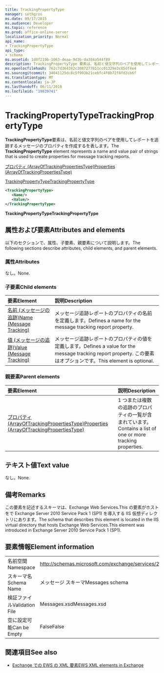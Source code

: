 ```yaml
---
title: TrackingPropertyType
manager: sethgros
ms.date: 09/17/2015
ms.audience: Developer
ms.topic: reference
ms.prod: office-online-server
localization_priority: Normal
api_name:
- TrackingPropertyType
api_type:
- schema
ms.assetid: 1d0f219b-1063-4eaa-9d3b-da384a544f89
description: TrackingPropertyType 要素は、名前と値文字列のペアを使用してレポートを追跡するメッセージのプロパティを作成するを表します。
ms.openlocfilehash: 762c7d364382c3087277651cc01329e3c85df4e4
ms.sourcegitcommit: 34041125dc8c5f993b21cebfc4f8b72f0fd2cb6f
ms.translationtype: MT
ms.contentlocale: ja-JP
ms.lasthandoff: 06/11/2018
ms.locfileid: "19839741"
---
```

# <a name="trackingpropertytype"></a><span data-ttu-id="9564c-103">TrackingPropertyType</span><span class="sxs-lookup"><span data-stu-id="9564c-103">TrackingPropertyType</span></span>

<span data-ttu-id="9564c-104">**TrackingPropertyType**要素は、名前と値文字列のペアを使用してレポートを追跡するメッセージのプロパティを作成するを表します。</span><span class="sxs-lookup"><span data-stu-id="9564c-104">The **TrackingPropertyType** element represents a name and value pair of strings that is used to create properties for message tracking reports.</span></span> 
  
[<span data-ttu-id="9564c-105">プロパティ (ArrayOfTrackingPropertiesType)</span><span class="sxs-lookup"><span data-stu-id="9564c-105">Properties (ArrayOfTrackingPropertiesType)</span></span>](properties-arrayoftrackingpropertiestype.md)
  
[<span data-ttu-id="9564c-106">TrackingPropertyType</span><span class="sxs-lookup"><span data-stu-id="9564c-106">TrackingPropertyType</span></span>](trackingpropertytype.md)
  
```xml
<TrackingPropertyType>
   <Name/>
   <Value/>
</TrackingPropertyType>
```

 <span data-ttu-id="9564c-107">**TrackingPropertyType**</span><span class="sxs-lookup"><span data-stu-id="9564c-107">**TrackingPropertyType**</span></span>
## <a name="attributes-and-elements"></a><span data-ttu-id="9564c-108">属性および要素</span><span class="sxs-lookup"><span data-stu-id="9564c-108">Attributes and elements</span></span>

<span data-ttu-id="9564c-109">以下のセクションで、属性、子要素、親要素について説明します。</span><span class="sxs-lookup"><span data-stu-id="9564c-109">The following sections describe attributes, child elements, and parent elements.</span></span>
  
### <a name="attributes"></a><span data-ttu-id="9564c-110">属性</span><span class="sxs-lookup"><span data-stu-id="9564c-110">Attributes</span></span>

<span data-ttu-id="9564c-111">なし。</span><span class="sxs-lookup"><span data-stu-id="9564c-111">None.</span></span>
  
### <a name="child-elements"></a><span data-ttu-id="9564c-112">子要素</span><span class="sxs-lookup"><span data-stu-id="9564c-112">Child elements</span></span>

|<span data-ttu-id="9564c-113">**要素**</span><span class="sxs-lookup"><span data-stu-id="9564c-113">**Element**</span></span>|<span data-ttu-id="9564c-114">**説明**</span><span class="sxs-lookup"><span data-stu-id="9564c-114">**Description**</span></span>|
|:-----|:-----|
|[<span data-ttu-id="9564c-115">名前 (メッセージの追跡)</span><span class="sxs-lookup"><span data-stu-id="9564c-115">Name (Message Tracking)</span></span>](name-message-tracking.md) <br/> |<span data-ttu-id="9564c-116">メッセージ追跡レポートのプロパティの名前を定義します。</span><span class="sxs-lookup"><span data-stu-id="9564c-116">Defines a name for the message tracking report property.</span></span>  <br/> |
|[<span data-ttu-id="9564c-117">値 (メッセージの追跡)</span><span class="sxs-lookup"><span data-stu-id="9564c-117">Value (Message Tracking)</span></span>](value-message-tracking.md) <br/> |<span data-ttu-id="9564c-118">メッセージ追跡レポートのプロパティの値を定義します。</span><span class="sxs-lookup"><span data-stu-id="9564c-118">Defines a value for the message tracking report property.</span></span> <span data-ttu-id="9564c-119">この要素はオプションです。</span><span class="sxs-lookup"><span data-stu-id="9564c-119">This element is optional.</span></span>  <br/> |
   
### <a name="parent-elements"></a><span data-ttu-id="9564c-120">親要素</span><span class="sxs-lookup"><span data-stu-id="9564c-120">Parent elements</span></span>

|<span data-ttu-id="9564c-121">**要素**</span><span class="sxs-lookup"><span data-stu-id="9564c-121">**Element**</span></span>|<span data-ttu-id="9564c-122">**説明**</span><span class="sxs-lookup"><span data-stu-id="9564c-122">**Description**</span></span>|
|:-----|:-----|
|[<span data-ttu-id="9564c-123">プロパティ (ArrayOfTrackingPropertiesType)</span><span class="sxs-lookup"><span data-stu-id="9564c-123">Properties (ArrayOfTrackingPropertiesType)</span></span>](properties-arrayoftrackingpropertiestype.md) <br/> |<span data-ttu-id="9564c-124">1 つまたは複数の追跡のプロパティの一覧が含まれています。</span><span class="sxs-lookup"><span data-stu-id="9564c-124">Contains a list of one or more tracking properties.</span></span>  <br/> |
   
## <a name="text-value"></a><span data-ttu-id="9564c-125">テキスト値</span><span class="sxs-lookup"><span data-stu-id="9564c-125">Text value</span></span>

<span data-ttu-id="9564c-126">なし。</span><span class="sxs-lookup"><span data-stu-id="9564c-126">None.</span></span>
  
## <a name="remarks"></a><span data-ttu-id="9564c-127">備考</span><span class="sxs-lookup"><span data-stu-id="9564c-127">Remarks</span></span>

<span data-ttu-id="9564c-128">この要素を記述するスキーマは、Exchange Web Services.This の要素がホストをで Exchange Server 2010 Service Pack 1 (SP1) を導入する IIS 仮想ディレクトリにあります。</span><span class="sxs-lookup"><span data-stu-id="9564c-128">The schema that describes this element is located in the IIS virtual directory that hosts Exchange Web Services.This element was introduced in Exchange Server 2010 Service Pack 1 (SP1).</span></span>
  
## <a name="element-information"></a><span data-ttu-id="9564c-129">要素情報</span><span class="sxs-lookup"><span data-stu-id="9564c-129">Element information</span></span>

|||
|:-----|:-----|
|<span data-ttu-id="9564c-130">名前空間</span><span class="sxs-lookup"><span data-stu-id="9564c-130">Namespace</span></span>  <br/> |http://schemas.microsoft.com/exchange/services/2006/messages  <br/> |
|<span data-ttu-id="9564c-131">スキーマ名</span><span class="sxs-lookup"><span data-stu-id="9564c-131">Schema Name</span></span>  <br/> |<span data-ttu-id="9564c-132">メッセージ スキーマ</span><span class="sxs-lookup"><span data-stu-id="9564c-132">Messages schema</span></span>  <br/> |
|<span data-ttu-id="9564c-133">検証ファイル</span><span class="sxs-lookup"><span data-stu-id="9564c-133">Validation File</span></span>  <br/> |<span data-ttu-id="9564c-134">Messages.xsd</span><span class="sxs-lookup"><span data-stu-id="9564c-134">Messages.xsd</span></span>  <br/> |
|<span data-ttu-id="9564c-135">空に設定可能</span><span class="sxs-lookup"><span data-stu-id="9564c-135">Can be Empty</span></span>  <br/> |<span data-ttu-id="9564c-136">False</span><span class="sxs-lookup"><span data-stu-id="9564c-136">False</span></span>  <br/> |
   
## <a name="see-also"></a><span data-ttu-id="9564c-137">関連項目</span><span class="sxs-lookup"><span data-stu-id="9564c-137">See also</span></span>



- [<span data-ttu-id="9564c-138">Exchange での EWS の XML 要素</span><span class="sxs-lookup"><span data-stu-id="9564c-138">EWS XML elements in Exchange</span></span>](ews-xml-elements-in-exchange.md)

